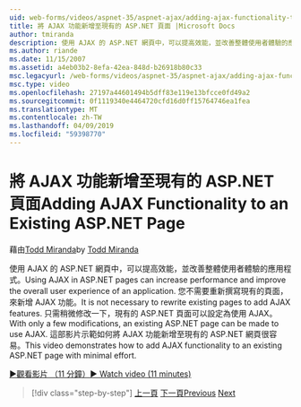 ```yaml
---
uid: web-forms/videos/aspnet-35/aspnet-ajax/adding-ajax-functionality-to-an-existing-aspnet-page
title: 將 AJAX 功能新增至現有的 ASP.NET 頁面 |Microsoft Docs
author: tmiranda
description: 使用 AJAX 的 ASP.NET 網頁中，可以提高效能，並改善整體使用者體驗的應用程式。 您不需要重新撰寫現有的頁面...
ms.author: riande
ms.date: 11/15/2007
ms.assetid: a4eb03b2-8efa-42ea-848d-b26918b80c33
msc.legacyurl: /web-forms/videos/aspnet-35/aspnet-ajax/adding-ajax-functionality-to-an-existing-aspnet-page
msc.type: video
ms.openlocfilehash: 27197a44601494b5dff83e119e13bfcce0fd49a2
ms.sourcegitcommit: 0f1119340e4464720cfd16d0ff15764746ea1fea
ms.translationtype: MT
ms.contentlocale: zh-TW
ms.lasthandoff: 04/09/2019
ms.locfileid: "59398770"
---
```

# <a name="adding-ajax-functionality-to-an-existing-aspnet-page"></a><span data-ttu-id="af6e7-104">將 AJAX 功能新增至現有的 ASP.NET 頁面</span><span class="sxs-lookup"><span data-stu-id="af6e7-104">Adding AJAX Functionality to an Existing ASP.NET Page</span></span>

<span data-ttu-id="af6e7-105">藉由[Todd Miranda](https://github.com/tmiranda)</span><span class="sxs-lookup"><span data-stu-id="af6e7-105">by [Todd Miranda](https://github.com/tmiranda)</span></span>

<span data-ttu-id="af6e7-106">使用 AJAX 的 ASP.NET 網頁中，可以提高效能，並改善整體使用者體驗的應用程式。</span><span class="sxs-lookup"><span data-stu-id="af6e7-106">Using AJAX in ASP.NET pages can increase performance and improve the overall user experience of an application.</span></span> <span data-ttu-id="af6e7-107">您不需要重新撰寫現有的頁面，來新增 AJAX 功能。</span><span class="sxs-lookup"><span data-stu-id="af6e7-107">It is not necessary to rewrite existing pages to add AJAX features.</span></span> <span data-ttu-id="af6e7-108">只需稍微修改一下，現有的 ASP.NET 頁面可以設定為使用 AJAX。</span><span class="sxs-lookup"><span data-stu-id="af6e7-108">With only a few modifications, an existing ASP.NET page can be made to use AJAX.</span></span> <span data-ttu-id="af6e7-109">這部影片示範如何將 AJAX 功能新增至現有的 ASP.NET 網頁很容易。</span><span class="sxs-lookup"><span data-stu-id="af6e7-109">This video demonstrates how to add AJAX functionality to an existing ASP.NET page with minimal effort.</span></span>

[<span data-ttu-id="af6e7-110">&#9654;觀看影片 （11 分鐘）</span><span class="sxs-lookup"><span data-stu-id="af6e7-110">&#9654; Watch video (11 minutes)</span></span>](https://channel9.msdn.com/Blogs/ASP-NET-Site-Videos/adding-ajax-functionality-to-an-existing-aspnet-page)

> [!div class="step-by-step"]
> <span data-ttu-id="af6e7-111">[上一頁](aspnet-ajax-support-in-visual-studio-2008.md)
> [下一頁](creating-and-using-an-ajax-enabled-web-service-in-a-web-site.md)</span><span class="sxs-lookup"><span data-stu-id="af6e7-111">[Previous](aspnet-ajax-support-in-visual-studio-2008.md)
[Next](creating-and-using-an-ajax-enabled-web-service-in-a-web-site.md)</span></span>
